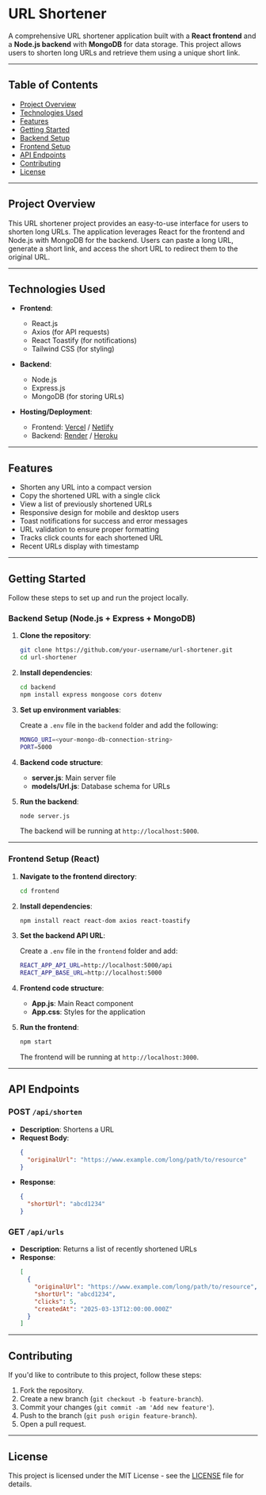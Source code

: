 # URL Shortener

A comprehensive URL shortener application built with a **React frontend** and a **Node.js backend** with **MongoDB** for data storage. This project allows users to shorten long URLs and retrieve them using a unique short link.

---

## Table of Contents

- [Project Overview](#project-overview)
- [Technologies Used](#technologies-used)
- [Features](#features)
- [Getting Started](#getting-started)
- [Backend Setup](#backend-setup)
- [Frontend Setup](#frontend-setup)
- [API Endpoints](#api-endpoints)
- [Contributing](#contributing)
- [License](#license)

---

## **Project Overview**

This URL shortener project provides an easy-to-use interface for users to shorten long URLs. The application leverages React for the frontend and Node.js with MongoDB for the backend. Users can paste a long URL, generate a short link, and access the short URL to redirect them to the original URL.

---

## **Technologies Used**

- **Frontend**:  
  - React.js
  - Axios (for API requests)
  - React Toastify (for notifications)
  - Tailwind CSS (for styling)

- **Backend**:  
  - Node.js
  - Express.js
  - MongoDB (for storing URLs)

- **Hosting/Deployment**:  
  - Frontend: [Vercel](https://vercel.com) / [Netlify](https://www.netlify.com)
  - Backend: [Render](https://render.com) / [Heroku](https://www.heroku.com)

---

## **Features**

- Shorten any URL into a compact version
- Copy the shortened URL with a single click
- View a list of previously shortened URLs
- Responsive design for mobile and desktop users
- Toast notifications for success and error messages
- URL validation to ensure proper formatting
- Tracks click counts for each shortened URL
- Recent URLs display with timestamp

---

## **Getting Started**

Follow these steps to set up and run the project locally.

### **Backend Setup (Node.js + Express + MongoDB)**

1. **Clone the repository**:

   ```sh
   git clone https://github.com/your-username/url-shortener.git
   cd url-shortener
   ```

2. **Install dependencies**:

   ```sh
   cd backend
   npm install express mongoose cors dotenv
   ```

3. **Set up environment variables**:

   Create a `.env` file in the `backend` folder and add the following:

   ```bash
   MONGO_URI=<your-mongo-db-connection-string>
   PORT=5000
   ```

4. **Backend code structure**:

   - **server.js**: Main server file
   - **models/Url.js**: Database schema for URLs

5. **Run the backend**:

   ```sh
   node server.js
   ```

   The backend will be running at `http://localhost:5000`.

---

### **Frontend Setup (React)**

1. **Navigate to the frontend directory**:

   ```sh
   cd frontend
   ```

2. **Install dependencies**:

   ```sh
   npm install react react-dom axios react-toastify
   ```

3. **Set the backend API URL**:

   Create a `.env` file in the `frontend` folder and add:

   ```bash
   REACT_APP_API_URL=http://localhost:5000/api
   REACT_APP_BASE_URL=http://localhost:5000
   ```

4. **Frontend code structure**:

   - **App.js**: Main React component
   - **App.css**: Styles for the application

5. **Run the frontend**:

   ```sh
   npm start
   ```

   The frontend will be running at `http://localhost:3000`.

---

## **API Endpoints**

### **POST** `/api/shorten`

- **Description**: Shortens a URL
- **Request Body**:  
  ```json
  {
    "originalUrl": "https://www.example.com/long/path/to/resource"
  }
  ```
- **Response**:  
  ```json
  {
    "shortUrl": "abcd1234"
  }
  ```

### **GET** `/api/urls`

- **Description**: Returns a list of recently shortened URLs
- **Response**:  
  ```json
  [
    {
      "originalUrl": "https://www.example.com/long/path/to/resource",
      "shortUrl": "abcd1234",
      "clicks": 5,
      "createdAt": "2025-03-13T12:00:00.000Z"
    }
  ]
  ```

---

## **Contributing**

If you'd like to contribute to this project, follow these steps:

1. Fork the repository.
2. Create a new branch (`git checkout -b feature-branch`).
3. Commit your changes (`git commit -am 'Add new feature'`).
4. Push to the branch (`git push origin feature-branch`).
5. Open a pull request.

---

## **License**

This project is licensed under the MIT License - see the [LICENSE](LICENSE) file for details.
